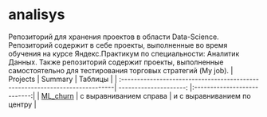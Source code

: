 # analisys
Репозиторий для хранения проектов в области Data-Science. Репозиторий содержит в себе проекты, выполненные во время обучения на курсе Яндекс.Практикум по специальности: Аналитик Данных. Также репозиторий содержит проекты, выполненные самостоятельно для тестирования торговых стратегий (My job). 
| Projects                                                                     | Summary                | Таблицы                     |
| :----------------------------------------------------------------------------| ---------------------: |:---------------------------:|
| [ML_churn](https://github.com/golovskoy/analysis/tree/main/ML_project) | с выравниванием справа | и с выравниванием по центру |
